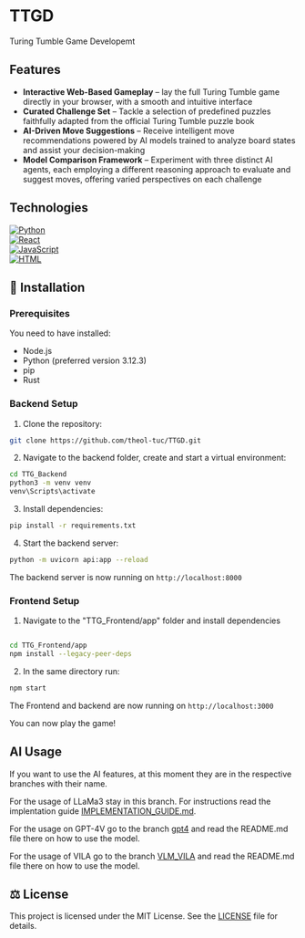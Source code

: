 # TTGD
Turing Tumble Game Developemt

## Features

- **Interactive Web-Based Gameplay** – lay the full Turing Tumble game directly in your browser, with a smooth and intuitive interface 
- **Curated Challenge Set** – Tackle a selection of predefined puzzles faithfully adapted from the official Turing Tumble puzzle book  
- **AI-Driven Move Suggestions** – Receive intelligent move recommendations powered by AI models trained to analyze board states and assist your decision-making  
- **Model Comparison Framework** – Experiment with three distinct AI agents, each employing a different reasoning approach to evaluate and suggest moves, offering varied perspectives on each challenge

## Technologies

[![Python][Python-img]][Python-url] <br>
[![React][React-img]][React-url] <br>
[![JavaScript][JavaScript-img]][JavaScript-url] <br>
[![HTML][HTML-img]][HTML-url] <br>

## 🔧 Installation

### Prerequisites

You need to have installed:
- Node.js
- Python (preferred version 3.12.3)
- pip
- Rust

### Backend Setup

1. Clone the repository:
```sh
git clone https://github.com/theol-tuc/TTGD.git
```
2. Navigate to the backend folder, create and start a virtual environment:
```sh
cd TTG_Backend
python3 -m venv venv
venv\Scripts\activate
```
3. Install dependencies:
```sh
pip install -r requirements.txt
```
4. Start the backend server:
```sh
python -m uvicorn api:app --reload
```
The backend server is now running on `http://localhost:8000`

### Frontend Setup

1. Navigate to the "TTG_Frontend/app" folder and install dependencies
```sh

cd TTG_Frontend/app
npm install --legacy-peer-deps
```
2. In the same directory run:
```sh
npm start
```
The Frontend and backend are now running on `http://localhost:3000`

You can now play the game!

## AI Usage

If you want to use the AI features, at this moment they are in the respective branches with their name.

For the usage of LLaMa3 stay in this branch. For instructions read the implentation guide [IMPLEMENTATION_GUIDE.md](TTG_Backend/IMPLEMENTATION_GUIDE.md).

For the usage on GPT-4V go to the branch [gpt4](gpt4) and read the README.md file there on how to use the model.

For the usage of VILA go to the branch [VLM_VILA](VLM_VILA) and read the README.md file there on how to use the model.

## ⚖️ License

This project is licensed under the MIT License. See the [LICENSE](LICENSE) file for details.


<!-- MARKDOWN LINKS & IMAGES -->
[Python-img]: https://img.shields.io/badge/python-3670A0?style=for-the-badge&logo=python&logoColor=ffdd54
[Python-url]: https://www.python.org/
[React-img]: https://shields.io/badge/react-black?logo=react&style=for-the-badge
[React-url]: https://www.react.dev/
[JavaScript-img]: https://img.shields.io/badge/JavaScript-F7DF1E?style=for-the-badge&logo=javascript&logoColor=black
[JavaScript-url]: https://developer.mozilla.org/en-US/docs/Web/JavaScript
[HTML-img]: https://img.shields.io/badge/HTML-E34F26?style=for-the-badge&logo=html5&logoColor=white
[HTML-url]: https://developer.mozilla.org/en-US/docs/Web/HTML
